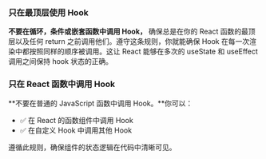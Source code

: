 
### 只在最顶层使用 Hook
**不要在循环，条件或嵌套函数中调用 Hook，** 确保总是在你的 React 函数的最顶层以及任何 return 之前调用他们。遵守这条规则，你就能确保 Hook 在每一次渲染中都按照同样的顺序被调用。这让 React 能够在多次的 useState 和 useEffect 调用之间保持 hook 状态的正确。


### 只在 React 函数中调用 Hook
**不要在普通的 JavaScript 函数中调用 Hook。**你可以：

- ✅ 在 React 的函数组件中调用 Hook
- ✅ 在自定义 Hook 中调用其他 Hook 

遵循此规则，确保组件的状态逻辑在代码中清晰可见。
